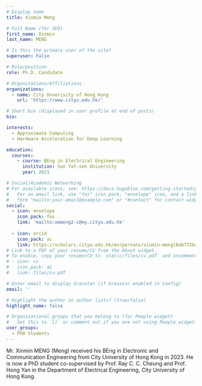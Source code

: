 ```yaml
---
# Display name
title: Xinmin Meng

# Full Name (for SEO)
first_name: Xinmin
last_name: MENG

# Is this the primary user of the site?
superuser: False

# Role/position
role: Ph.D. Candidate

# Organizations/Affiliations
organizations:
  - name: City Unverisity of Hong Kong
    url: 'https://www.cityu.edu.hk/'

# Short bio (displayed in user profile at end of posts)
bio: 

interests:
  - Approximate Computing
  - Hardware Acceleration for Deep Learning

education:
  courses:
    - course: BEng in Electrical Engineering
      institution: Sun Yat-sen University
      year: 2021

# Social/Academic Networking
# For available icons, see: https://docs.hugoblox.com/getting-started/page-builder/#icons
#   For an email link, use "fas" icon pack, "envelope" icon, and a link in the
#   form "mailto:your-email@example.com" or "#contact" for contact widget.
social:
  - icon: envelope
    icon_pack: fas
    link: 'mailto:xmmeng2-c@my.cityu.edu.hk'
   
  - icon: orcid
    icon_pack: ai
    link: https://scholars.cityu.edu.hk/en/persons/xinmin-meng(8ab772b4-4398-46d4-a666-aacfac528b48).html
# Link to a PDF of your resume/CV from the About widget.
# To enable, copy your resume/CV to `static/files/cv.pdf` and uncomment the lines below.
# - icon: cv
#   icon_pack: ai
#   link: files/cv.pdf

# Enter email to display Gravatar (if Gravatar enabled in Config)
email: ''

# Highlight the author in author lists? (true/false)
highlight_name: false

# Organizational groups that you belong to (for People widget)
#   Set this to `[]` or comment out if you are not using People widget.
user_groups:
  - PhD Students
---
```


Mr. Xinmin MENG (Meng) received his BEng in Electronic and Communication Engineering from City University of Hong Kong in 2023. He is now a PhD student co-supervised by Prof. Ray C. C. Cheung and Prof. Hong Yan in the Department of Electrical Engineering, City University of Hong Kong.
